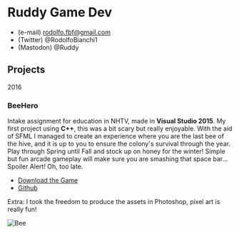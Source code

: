# Ruddy Game Dev
- (e-mail) rodolfo.fbf@gmail.com
- (Twitter) @RodolfoBianchi1
- (Mastodon)  @Ruddy 
## Projects

2016
### BeeHero
Intake assignment for education in NHTV, made in **Visual Studio 2015**. 
My first project using **C++**, this was a bit scary but really enjoyable. With the aid of SFML I managed to create an experience where you are the last bee of the hive, and it is up to you to ensure the colony's survival through the year. Play through Spring until Fall and stock up on honey for the winter! Simple but fun arcade gameplay will make sure you are smashing that space bar... Spoiler Alert! Oh, too late. 


- [Download the Game](https://www.dropbox.com/s/hmmsv8d5aduwc8t/BeeHero_Release.rar?dl=0)
- [Github](https://github.com/Rodolfo377/Beehero)



Extra: I took the freedom to produce the assets in Photoshop, pixel art is really fun!

![Bee](https://Rodolfo377.github.io/Images/Bee_1.png) 



